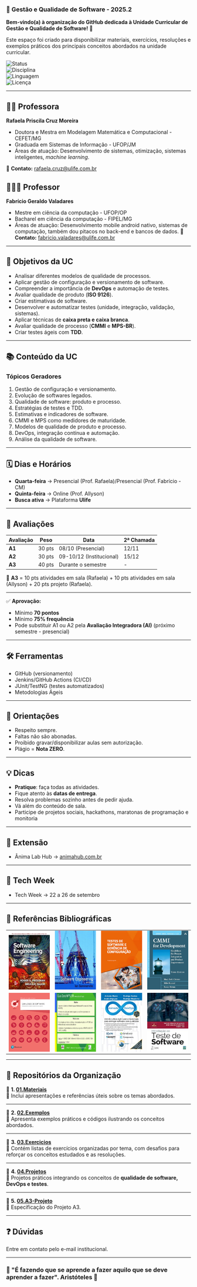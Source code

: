 ### 🏢 **Gestão e Qualidade de Software - 2025.2**

**Bem-vindo(a) à organização do GitHub dedicada à Unidade Curricular de Gestão e Qualidade de Software!** 🚀

Este espaço foi criado para disponibilizar materiais, exercícios, resoluções e exemplos práticos dos principais conceitos abordados na unidade curricular.

![Status](https://img.shields.io/badge/Status-Em%20Andamento-blue)  
![Disciplina](https://img.shields.io/badge/Disciplina-GQS%20UNA-green)  
![Linguagem](https://img.shields.io/badge/Linguagem-Java%20%7C%20DevOps-orange)  
![Licença](https://img.shields.io/badge/Licença-Acadêmica-lightgrey)  

---

## 👩‍🏫 Professora  
**Rafaela Priscila Cruz Moreira**  
- Doutora e Mestra em Modelagem Matemática e Computacional - CEFET/MG  
- Graduada em Sistemas de Informação - UFOP/JM  
- Áreas de atuação: Desenvolvimento de sistemas, otimização, sistemas inteligentes, *machine learning*.  

📧 **Contato:** rafaela.cruz@ulife.com.br  

## 👨🏾‍🏫 Professor
**Fabrício Geraldo Valadares**
- Mestre em ciência da computação - UFOP/OP
- Bacharel em ciência da computação - FIPEL/MG
- Áreas de atuação: Desenvolvimento mobile android nativo, sistemas de computação, também dou pitacos no back-end e bancos de dados.
📧 **Contato:** fabricio.valadares@ulife.com.br
---

## 🎯 Objetivos da UC  
- Analisar diferentes modelos de qualidade de processos.  
- Aplicar gestão de configuração e versionamento de software.  
- Compreender a importância de **DevOps** e automação de testes.  
- Avaliar qualidade de produto (**ISO 9126**).  
- Criar estimativas de software.  
- Desenvolver e automatizar testes (unidade, integração, validação, sistemas).  
- Aplicar técnicas de **caixa preta e caixa branca**.  
- Avaliar qualidade de processo (**CMMI** e **MPS-BR**).  
- Criar testes ágeis com **TDD**.  

---

## 📚 Conteúdo da UC  

### Tópicos Geradores
1. Gestão de configuração e versionamento.  
2. Evolução de softwares legados.  
3. Qualidade de software: produto e processo.  
4. Estratégias de testes e TDD.  
5. Estimativas e indicadores de software.  
6. CMMI e MPS como medidores de maturidade.  
7. Modelos de qualidade de produto e processo.  
8. DevOps, integração contínua e automação.  
9. Análise da qualidade de software.  

---

## 🗓️ Dias e Horários  
- **Quarta-feira** → Presencial (Prof. Rafaela)/Presencial (Prof. Fabrício - CM)  
- **Quinta-feira** → Online (Prof. Allyson)  
- **Busca ativa** → Plataforma **Ulife**  

---

## 🧪 Avaliações  

| Avaliação | Peso | Data | 2ª Chamada |
|-----------|------|------|-------------|
| **A1**   | 30 pts | 08/10 (Presencial) | 12/11 |
| **A2**   | 30 pts | 09-10/12 (Institucional) | 15/12 |
| **A3**   | 40 pts | Durante o semestre | - |

📌 **A3** = 10 pts atividades em sala (Rafaela) + 10 pts atividades em sala (Allyson) + 20 pts projeto (Rafaela).

---

✅ **Aprovação:**  
- Mínimo **70 pontos**  
- Mínimo **75% frequência**  
- Pode substituir A1 ou A2 pela **Avaliação Integradora (AI)**  (próximo semestre - presencial)

---

## 🛠 Ferramentas  
- GitHub (versionamento)  
- Jenkins/GitHub Actions (CI/CD)  
- JUnit/TestNG (testes automatizados)  
- Metodologias Ágeis  

---

## 📢 Orientações  
- Respeito sempre.  
- Faltas não são abonadas.  
- Proibido gravar/disponibilizar aulas sem autorização.  
- Plágio = **Nota ZERO**.  

---

## 💡 Dicas  
- **Pratique**: faça todas as atividades.  
- Fique atento às **datas de entrega**.  
- Resolva problemas sozinho antes de pedir ajuda.  
- Vá além do conteúdo de sala. 
- Participe de projetos sociais, hackathons, maratonas de programação e monitoria 

---

## 🚀 Extensão

- Ânima Lab Hub → [animahub.com.br](https://www.animahub.com.br)  

---

## 🚀 Tech Week 

- Tech Week → 22 a 26 de setembro  

---

## 📖 Referências Bibliográficas  

<table>
  <tr>
    <td><img src="./img/pressman.jpg" alt="Pressman" width="120" height="160"/></td>
    <td><img src="./img/sommerville.jpg" alt="Sommerville" width="120" height="160"/></td>
    <td><img src="./img/goncalves.jpeg" alt="Goncalves" width="120" height="160"/></td>
    <td><img src="./img/cmmi.jpg" alt="CMMI" width="120" height="160"/></td>
  </tr>
  <tr>
    <td><img src="./img/gallotti.jpg" alt="Gallotti" width="120" height="160"/></td>
    <td><img src="./img/mps.jpg" alt="MPS.BR" width="120" height="160"/></td>
    <td><img src="./img/muniz.jpg" alt="Muniz" width="120" height="160"/></td>
    <td><img src="./img/delamaro.jpeg" alt="Delamaro" width="120" height="160"/></td>
  </tr>
</table>

---

## 📂 Repositórios da Organização  

🔹 **1. [01.Materiais](https://github.com/GQS-2025-2/01.Materiais)**  
📌 Inclui apresentações e referências úteis sobre os temas abordados.  

---

🔹 **2. [02.Exemplos](https://github.com/GQS-2025-2/02.Exemplos)**  
📌 Apresenta exemplos práticos e códigos ilustrando os conceitos abordados.  

---

🔹 **3. [03.Exercicios](https://github.com/GQS-2025-2/03.Exercicios)**  
📌 Contém listas de exercícios organizadas por tema, com desafios para reforçar os conceitos estudados e as resoluções.  

---

🔹 **4. [04.Projetos](https://github.com/GQS-2025-2/04.Projetos)**  
📌 Projetos práticos integrando os conceitos de **qualidade de software, DevOps e testes**.  

---

🔹 **5. [05.A3-Projeto](https://github.com/GQS-2025-2/05.A3-Projeto)**  
📌 Especificação do Projeto A3.  


---

## ❓ Dúvidas  

Entre em contato pelo e-mail institucional.

---

### 🎯 "É fazendo que se aprende a fazer aquilo que se deve aprender a fazer". Aristóteles 🚀  
